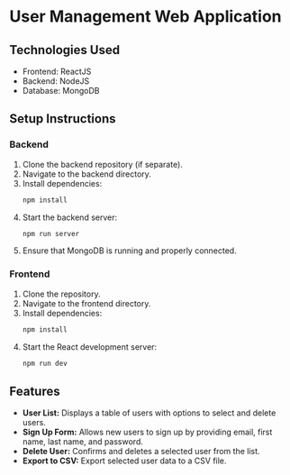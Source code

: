 # User Management Web Application

## Technologies Used
- Frontend: ReactJS
- Backend: NodeJS 
- Database: MongoDB

## Setup Instructions

### Backend
1. Clone the backend repository (if separate).
2. Navigate to the backend directory.
3. Install dependencies:
    ```bash
    npm install
    ```
4. Start the backend server:
    ```bash
    npm run server
    ```
5. Ensure that MongoDB is running and properly connected.

### Frontend
1. Clone the repository.
2. Navigate to the frontend directory.
3. Install dependencies:
    ```bash
    npm install
    ```
4. Start the React development server:
    ```bash
    npm run dev
    ```

## Features

- **User List:** Displays a table of users with options to select and delete users.
- **Sign Up Form:** Allows new users to sign up by providing email, first name, last name, and password.
- **Delete User:** Confirms and deletes a selected user from the list.
- **Export to CSV:** Export selected user data to a CSV file.
